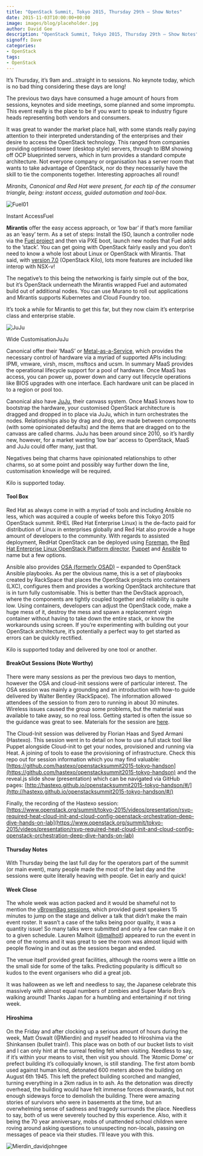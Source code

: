 ```yaml
---
title: "OpenStack Summit, Tokyo 2015, Thursday 29th – Show Notes"
date: 2015-11-03T10:00:00+00:00
image: images/blog/placeholder.jpg
author: David Gee
description: "OpenStack Summit, Tokyo 2015, Thursday 29th – Show Notes"
signoff: Dave
categories:
- OpenStack
tags:
- OpenStack
---
```


It’s Thursday, it’s 9am and…straight in to sessions. No keynote today, which is no bad thing considering these days are long!

The previous two days have consumed a huge amount of hours from sessions, keynotes and side meetings, some planned and some impromptu. This event really is the place to be if you want to speak to industry figure heads representing both vendors and consumers.

It was great to wander the market place hall, with some stands really paying attention to their interpreted understanding of the enterprises and their desire to access the OpenStack technology. This ranged from companies providing optimised tower (desktop style) servers, through to IBM showing off OCP blueprinted servers, which in turn provides a standard compute architecture. Not everyone company or organisation has a server room that wants to take advantage of OpenStack, nor do they necessarily have the skill to tie the components together. Interesting approaches all round!

*Miranits, Canonical and Red Hat were present, for each tip of the consumer triangle, being: instant access, guided automation and tool-box.*

![Fuel01](/images/blog/Fuel01.png#floatleft)

Instant AccessFuel

__Mirantis__ offer the easy access approach, or ‘low bar’ if that’s more familiar as an ‘easy’ term. As a set of steps: Install the ISO, launch a controller node via the [Fuel project](https://www.mirantis.com/products/mirantis-openstack-software/openstack-deployment-fuel/) and then via PXE boot, launch new nodes that Fuel adds to the ’stack’. You can get going with OpenStack fairly easily and you don’t need to know a whole lost about Linux or OpenStack with Mirantis. That said, with [version 7.0](https://www.mirantis.com/products/mirantis-openstack-software/what-is-new-in-7-0/) (OpenStack Kilo), lots more features are included like interop with NSX-v!

The negative’s to this being the networking is fairly simple out of the box, but it’s OpenStack underneath the Mirantis wrapped Fuel and automated build out of additional nodes. You can use Murano to roll out applications and Mirantis supports Kubernetes and Cloud Foundry too.

It’s took a while for Mirantis to get this far, but they now claim it’s enterprise class and enterprise stable.

![JuJu](/images/blog/JuJu1.png#floatleft)

Wide CustomisationJuJu

Canonical offer their ‘MaaS’ or [Metal-as-a-Service](http://maas.ubuntu.com/docs1.7/orientation.html#maas-in-brief), which provides the necessary control of hardware via a myriad of supported APIs including: IPMI, vmware, virsh, mscm, msftocs and ucsm. In summary MaaS provides the operational lifecycle support for a pool of hardware. Once MaaS has access, you can power up, power down and carry out lifecycle operations like BIOS upgrades with one interface. Each hardware unit can be placed in to a region or pool too.

Canonical also have [JuJu](https://jujucharms.com/), their canvass system. Once MaaS knows how to bootstrap the hardware, your customised OpenStack architecture is dragged and dropped in to place via JuJu, which in turn orchestrates the nodes. Relationships also by drag and drop, are made between components (with some opinionated defaults) and the items that are dragged on to the canvass are called charms. JuJu has been around since 2010, so it’s hardly new, however, for a market wanting ‘low bar’ access to OpenStack, MaaS and JuJu could offer many, just that.

Negatives being that charms have opinionated relationships to other charms, so at some point and possibly way further down the line, customisation knowledge will be required.

Kilo is supported today.

#### Tool Box

Red Hat as always come in with a myriad of tools and including Ansible no less, which was acquired a couple of weeks before this Tokyo 2015 OpenStack summit. RHEL (Red Hat Enterprise Linux) is the de-facto paid for distribution of Linux in enterprises globally and Red Hat also provide a huge amount of developers to the community. With regards to assisted deployment, RedHat OpenStack can be deployed using [Foreman](https://access.redhat.com/documentation/en-US/Red_Hat_Enterprise_Linux_OpenStack_Platform/4/html/Installation_and_Configuration_Guide/chap-Foreman_Overview_and_Installation.html#Overview13), the [Red Hat Enterprise Linux OpenStack Platform director](https://access.redhat.com/documentation/en-US/Red_Hat_Enterprise_Linux_OpenStack_Platform/7/html/Director_Installation_and_Usage/index.html), [Puppet](https://puppetlabs.com/download-puppet-enterprise-all) and [Ansible](http://www.ansible.com/openstack) to name but a few options.

Ansible also provides [OSA (formerly OSAD)](https://github.com/openstack/openstack-ansible) – expanded to OpenStack Ansible playbooks. As per the obvious name, this is a set of playbooks created by RackSpace that places the OpenStack projects into containers (LXC), configures them and provides a working OpenStack architecture that is in turn fully customisable. This is better than the DevStack approach, where the components are tightly coupled together and reliability is quite low. Using containers, developers can adjust the OpenStack code, make a huge mess of it, destroy the mess and spawn a replacement virgin container without having to take down the entire stack, or know the workarounds using screen. If you’re experimenting with building out your OpenStack architecture, it’s potentially a perfect way to get started as errors can be quickly rectified.

Kilo is supported today and delivered by one tool or another.

#### BreakOut Sessions (Note Worthy)

There were many sessions as per the previous two days to mention, however the OSA and cloud-init sessions were of particular interest. The OSA session was mainly a grounding and an introduction with how-to guide delivered by Walter Bentley (RackSpace). The information allowed attendees of the session to from zero to running in about 30 minutes. Wireless issues caused the group some problems, but the material was available to take away, so no real loss. Getting started is often the issue so the guidance was great to see. Materials for the session are [here](https://goo.gl/yzzA0O).

 

The Cloud-Init session was delivered by  Florian Haas and Syed Armani (Hastexo). This session went in to detail on how to use a full stack tool like Puppet alongside Cloud-init to get your nodes, provisioned and running via Heat. A joining of tools to ease the provisioning of infrastructure. Check this repo out for session information which you may find valuable: [https://github.com/hastexo/openstacksummit2015-tokyo-handson](https://github.com/hastexo/openstacksummit2015-tokyo-handson) and the reveal.js slide show (presentation) which can be navigated via GitHub pages: [http://hastexo.github.io/openstacksummit2015-tokyo-handson/#/](http://hastexo.github.io/openstacksummit2015-tokyo-handson/#/)

Finally, the recording of the Hastexo session: [https://www.openstack.org/summit/tokyo-2015/videos/presentation/rsvp-required-heat-cloud-init-and-cloud-config-openstack-orchestration-deep-dive-hands-on-lab](https://www.openstack.org/summit/tokyo-2015/videos/presentation/rsvp-required-heat-cloud-init-and-cloud-config-openstack-orchestration-deep-dive-hands-on-lab) 

#### Thursday Notes

With Thursday being the last full day for the operators part of the summit (or main event), many people made the most of the last day and the sessions were quite literally heaving with people. Get in early and quick!

#### Week Close

The whole week was action packed and it would be shameful not to mention the [vBrownBag sessions](https://twitter.com/hashtag/vBrownbag?src=hash), which provided guest speakers 15 minutes to jump on the stage and deliver a talk that didn’t make the main event roster. It wasn’t a case of the talks being poor quality, it was a quantity issue! So many talks were submitted and only a few can make it on to a given schedule. Lauren Malhoit ([@malhoit](https://twitter.com/malhoit?lang=en)) appeared to run the event in one of the rooms and it was great to see the room was almost liquid with people flowing in and out as the sessions began and ended.

The venue itself provided great facilities, although the rooms were a little on the small side for some of the talks. Predicting popularity is difficult so kudos to the event organisers who did a great job.

It was halloween as we left and needless to say, the Japanese celebrate this massively with almost equal numbers of zombies and Super Mario Bro’s walking around! Thanks Japan for a humbling and entertaining if not tiring week.

#### Hiroshima

On the Friday and after clocking up a serious amount of hours during the week, Matt Oswalt (@Mierdin) and myself headed to Hiroshima via the Shinkansen (bullet train!). This place was on both of our bucket lists to visit and I can only hint at the surreal feeling felt when visiting. Needless to say, if it’s within your means to visit, then visit you should. The ‘Atomic Dome’ or prefect building it’s colloquially known, is still standing. The first atom bomb used against human kind, detonated 600 meters above the building on August 6th 1945. This left the prefect building scorched and mangled, turning everything in a 2km radius in to ash. As the detonation was directly overhead, the building would have felt immense forces downwards, but not enough sideways force to demolish the building. There were amazing stories of survivors who were in basements at the time, but an overwhelming sense of sadness and tragedy surrounds the place. Needless to say, both of us were severely touched by this experience. Also, with it being the 70 year anniversary, mobs of unattended school children were roving around asking questions to unsuspecting non-locals, passing on messages of peace via their studies. I’ll leave you with this.

![Mierdin_davidjohngee](/images/blog/Mierdin_davidjohngee.jpg#center)